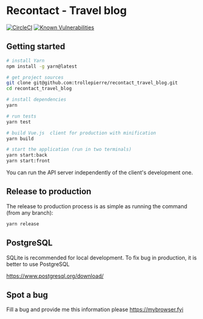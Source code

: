 # Recontact - Travel blog

[![CircleCI](https://circleci.com/gh/trollepierre/recontact_travel_blog/tree/master.svg?style=svg)](https://circleci.com/gh/trollepierre/recontact_travel_blog/tree/master)
[![Known Vulnerabilities](https://snyk.io/test/github/trollepierre/recontact_travel_blog/badge.svg)](https://snyk.io/test/github/trollepierre/recontact_travel_blog)

## Getting started


``` bash
# install Yarn
npm install -g yarn@latest

# get project sources
git clone git@github.com:trollepierre/recontact_travel_blog.git
cd recontact_travel_blog

# install dependencies
yarn

# run tests
yarn test

# build Vue.js  client for production with minification
yarn build

# start the application (run in two terminals)
yarn start:back
yarn start:front
```

You can run the API server independently of the client's development one.

## Release to production

The release to production process is as simple as running the command (from any branch):

```bash
yarn release
```

## PostgreSQL

SQLite is recommended for local development. To fix bug in production, it is better to use PostgreSQL

https://www.postgresql.org/download/

## Spot a bug

Fill a bug and provide me this information please https://mybrowser.fyi
